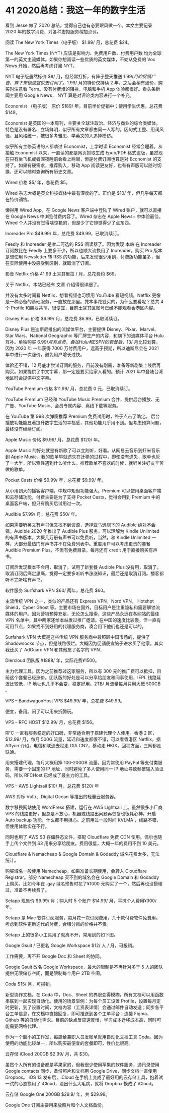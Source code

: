 # 41 2020总结：我这一年的数字生活

看到 Jesse 做了 2020 总结，觉得自己也有必要跟风做一个。本文主要记录 2020 年的数字消费，对各种虚拟服务稍加点评。

<!-- more -->


阅读
The New York Times（电子版）
$1.99/ 月，总花费 $24。

The New York Times (NYT) 应该是影响力、免费用户数、付费用户数 均为全球第一的英文主流媒体。如果你想阅读一些优质的英文媒体，不妨从免费的 Vox News 开始，然后再考虑订阅 NYT。

NYT 电子版虽然标价 $8/ 月，但经常打折，有阵子整天推送 $1.99/ 月的促销广告，算下来很便宜就去订阅了。$1.99/ 月的特价仅持续 2 年，之后会稍有涨价，购买时注意看 Term。没有付费墙的阻拦，电脑和手机 App 体验都很好。看头条新闻主要用 Google News， NYT 算是对评论类内容进行一个补充。

Economist （电子版）
原价 $189/ 年，目前半价促销中；使用学生优惠，总花费 $149。

Economist 是英国的一本周刊，主要关全球注政治、经济与商业的综合类媒体。特色是没有署名、立场鲜明，似乎所有文章都由同一人写的。因句式工整、用词风骚、且风格统一，被很多考雅思、学英文的人追捧模仿。

似乎所有主修英语的人都啃过 Economist，上学时读 Economist 经常会睡着。从接触 Economist 以来，一直读的都是网页抓取生成 Epub/PDF 格式盗版，虽然现在只有坐飞机或者深夜睡前会看上两眼，但是付费订阅也算是对 Economist 的支持了。如果有硬需求，推荐购入，移动 App 阅读更友好，也有有声版可以随时切换，还可以随时查询所有历史文章。

Wired
价格 $5/ 年，总花费 $5。

Wired 杂志大概是英文科技媒体中最有深度的了。正价是 $10/ 年，但几乎每天都在特价销售。

懒得用 Wired App，在 Google News 客户端中登陆了 Wired 账户，就可以直接在 Google News 中浏览付费内容了。Wired 杂志在 Apple News+ 中体验最佳。Wired 个人并没有觉得啥惊艳的，但是少了它却觉得少了点东西。

Inoreader Pro
$49.99/ 年，总花费 $49.99，已取消续订。

Feedly 和 Inoreader 是唯二可选的 RSS 阅读器了。因为发现 本站 在 Inoreader 订阅数比在 Feedly 上要多不少，所以也顺大流换用了 Inoreader。购买 Pro 版本是想使用 Newsletter 转 RSS 的功能，后来发现很少用到，付费版功能虽多，但在实际使用中没感受到区别，就取消了订阅。

影音
Netflix
价格 41.99 土耳其里拉 / 月，总花费约 $69。

关于 Netflix，本站已经有 文章 介绍得很详细了。

并没有太多时间看 Netflix，想看视频也习惯用 YouTube 看短视频，Netflix 更像是一种必备的基础服务，一直放在那里。凭本事花钱买的，为什么要看呢？总共 4 个 Profile 和朋友共享，很便宜，目前土耳其区账号已经不能观看香港区内容。

Disney Plus
价格 $6.99/ 月，总花费 $6.99，已取消续订。

Disney Plus 是迪斯尼推出的流媒体平台，主要提供 Disney、Pixar、Marvel、Star Wars、National Geographic 等厂牌生产的内容，和旗下的流媒体平台 Hulu 互补。单独购买 $6.99/ 月有点贵，叠加 Hulu 和 ESPN 的套餐后，$13/ 月比较划算。因为 2020 年 一年获得 7000 万付费用户，远高于预期，所以迪斯尼会在 2021 年中进行一次涨价，避免用户增长过快。

体验还不错，12 月底才尝试订阅的服务，目前没有刚需，准备等新剧集上线后再购买。如果提供了中文字幕，那一定是要买给家人看的。预计 2021 年中登陆台湾地区时会提供中文字幕。

YouTube Premium
价格 $11.99/ 月，总花费 0 元，已取消续订。

YouTube Premium 已经和 YouTube Music Premium 合并，提供后台播放、无广告、YouTube Music、会员专属内容、离线下载等服务。

在 YouTube 第 998 次弹窗推荐 Premium 免费试用时，终于点击了确定。 后台播放功能能显著提升数字生活的幸福感，其他功能几乎用不到。但考虑预算问题，最终没有继续订阅。

Apple Music
价格 $9.99/ 月，总花费 $120/ 年。

Apple Music 的好处就是有新歌了可以立刻听，好看。从网易云音乐到虾米音乐到 Apple Music，我的歌单早就遗失在迁移的过程中，即使没有遗失，歌单也灰了一大半，所以索性遇到什么听什么。推荐歌单不喜欢的时候，就听关注好友辛苦做的歌单。

Pocket Casts
价格 $9.99/ 年，总花费 $9.99/ 年。

从小用到大的播客客户端，中规中矩但功能强大。Premium 可以使用桌面客户端和云存储功能，付费主要是为了支持 Pocket Casts，觉得会用到 Premium 中的桌面客户端，但只有购买后试用过一次。

Audible
$7.99/ 月，总花费 $50/ 年。

如果需要听英文有声书但又找不到资源，选择亚马逊旗下的 Audible 绝对不会错。Audible 2020 年推出了 Audible Plus 服务，可以理解为 Kindle Unlimited 的有声书版本。大概几万册有声书可以免费听，当然，和 Kindle Unlimited 一样，大部分最热门有声书并不在免费列表中。重度用户可以考虑更贵的套餐 Audible Premium Plus，不但有免费目录，每月还有 credit 用于直接购买有声书。

订阅后发现根本不会用，取消了。试用了新套餐 Audible Plus 没有用，取消了。取消订阅后痛定思痛，觉得一定要多听听书涨涨知识，最后还是取消订阅。播客都听不完听啥有声书。

软件服务
Surfshark VPN
$60/ 两年，总花费 $60。

主流传统 VPN 之一，类似的产品还有 Express VPN，Nord VPN， Hotshpt Shield，Cyber Ghost 等。主要市场在国外，目标用户是注重隐私和需要解锁流媒体的用户。因为营销预算充足，无论怎么搜索，这些产品永远在各网站的最佳 VPN 名单中，其中两家还给本站发过推广邀请。在中国的速度比较慢，但一直有可用节点，如果找不到好用的代理服务商，凑合用下他们也还是可以的。

Surfshark VPN 大概是这些传统 VPN 服务商中最照顾中国市场的，提供了 Shadowsocks 节点，但是线路很烂。大概因为促销便宜脑子进水买了他家。其实我还买了 AdGuard VPN 和其他忘了名字的 VPN…

Dlercloud
团队版 ¥1888/ 年，实际花费¥1500。

主力代理工具。因为之前推荐过这家服务，所以有 300 元的推广费可以抵扣，目前这个套餐已经涨价。团队版的好处是可以分享给朋友和同事使用，IEPL 线路延迟比较低，IP 地址也几乎不会变，稳定好用。2TB/ 月流量每月只用大概 500GB 。

VPS – BandwagonHost VPS
$49.99/ 年，总花费 $49.99。

便宜，备用。闲了可以用来折腾玩。

VPS – RFC HOST
$12.99/ 月，总花费 $156。

RFC 一直有服务稳定的好口碑，非常适合用于搭建代理个人使用。香港 2 区，$12.99/ 月，每月 500G 流量，延迟和速度都很不错，可以看香港区 Netflix。据 Affyun 介绍，电信和联通去程走 GIA CN2，移动走 HKIX，回程方面，三网都走联通。

用来搭建代理，每月大概用掉 100-200GB 流量。因为常使用 PayPal 等支付类服务，需要一个固定的 IP 地址，同时避免了多人使用同一 IP 地址导致频繁输入验证码，所以 RFCHost 已经成了最主力的工具。

VPS – AWS Lightsail
$10/ 月，总花费 $120/ 年

AWS 对标 Vultr、Digital Ocean 等推出的轻量云服务器。

数字移民网站使用 WordPress 搭建，运行在 AWS Lightsail 上。虽然很多小厂商 VPS 的线路更好，但总是不放心，机器或线路出问题再恢复也很耗心神。开启 Auto backup 功能，什么都不用担心。之前用过一段时间 KVLMA ，线路不错，但使用体验实在不行。

同时也用了 AWS S3 存储静态文件，搭配 Cloudflare 免费 CDN 使用。偶尔也随手上传个文件到 S3 用来分享给朋友。费用很低，大概一年的费用不到 10 美元。

Cloudflare & Nemacheap & Google Domain & Godaddy
域名花费太多，无法统计。

购买域名一般使用 Namecheap，如果准备长期使用，会转入 Cloudflare Registrar。部分 Namecheap 买不到的域名会在 Google Domain 和 Godaddy 上购买。比如今年在 .gay 域名预售时花了¥1000 元购买了一个，然后再也没搭理过，准备不再续费了。

Setapp
现售价 $9.99/ 月；购入时 5 个账户 $14.99/ 月，平摊个人费用¥300/ 年。

Setapp 是 Mac 软件订阅服务，每月花一次订阅费用，几十款付费软件免费用。考虑到软件更新迭代的付费，合租分摊的价格并不贵。

Setapp 上的很多小工具用了就离不开，常用到的如下图。


Google Gsuit / 已更名 Google Workspace
$12/ 人 / 月，可报销。

工作需要，离不开 Google Doc 和 Sheet 的协同。

Google Gsuit 改名 Google Workspace，最大的限制是不再针对多于 5 人的团队提供无限储存空间，而是限制每个用户 2TB 空间。

Coda
$15/ 月，可报销。

新型协作文档。在 Coda 中，Doc、Sheet 的界限变得模糊，所有文档可以用函数串联到一起实现自动化。使用的场景举例：为每个员工设置 Profile，设置每月定时更新，到了设置时间，文档内容（工资表详情）会通过邮件自动发送；同步各平台工单信息，在文档中直接回复，即可推送到各个工单平台；连接 Figma、Github 等的自动化需求。目前的缺点反应速度慢，学习成本迁移成本高，同时可能需要网络代理。

作为一个超小的工作室，每周给兼职人员发账单就用自动化文档工具 Coda。因为使用的功能比较单一，所以购买最便宜的套餐即可，性价比很高。

云存储 iCloud 200GB
$2.99/ 月，共 $30。

虽然个人所有的设备都是苹果家的，但我很少使用苹果的软件服务，通讯录使用 Google contacts 同步，备份照片和文档用 Google Drive，同步文档一直使用 Dropbox。 iOS 13 发布后，iCloud 在手机上变成了最好用的云存储工具，抱着试一试的心态换用了 iCloud，没出什么大毛病，就将 Dropbox 换成了 iCloud。

云存储 Google One 200GB
$29.9/ 年，共 $29.99。

Google One 订阅主要用来放照片和个人文档备份。